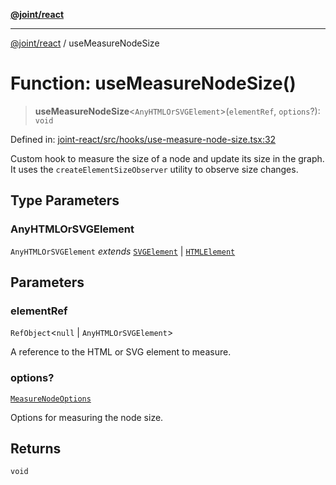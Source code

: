 [**@joint/react**](../README.md)

***

[@joint/react](../README.md) / useMeasureNodeSize

# Function: useMeasureNodeSize()

> **useMeasureNodeSize**\<`AnyHTMLOrSVGElement`\>(`elementRef`, `options`?): `void`

Defined in: [joint-react/src/hooks/use-measure-node-size.tsx:32](https://github.com/samuelgja/joint/blob/main/packages/joint-react/src/hooks/use-measure-node-size.tsx#L32)

Custom hook to measure the size of a node and update its size in the graph.
It uses the `createElementSizeObserver` utility to observe size changes.

## Type Parameters

### AnyHTMLOrSVGElement

`AnyHTMLOrSVGElement` *extends* [`SVGElement`](https://developer.mozilla.org/docs/Web/API/SVGElement) \| [`HTMLElement`](https://developer.mozilla.org/docs/Web/API/HTMLElement)

## Parameters

### elementRef

`RefObject`\<`null` \| `AnyHTMLOrSVGElement`\>

A reference to the HTML or SVG element to measure.

### options?

[`MeasureNodeOptions`](../interfaces/MeasureNodeOptions.md)

Options for measuring the node size.

## Returns

`void`
